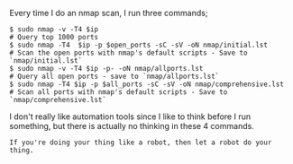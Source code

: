 Every time I do an nmap scan, I run three commands;

```shell
$ sudo nmap -v -T4 $ip                                                # Query top 1000 ports
$ sudo nmap -T4  $ip -p $open_ports -sC -sV -oN nmap/initial.lst      # Scan the open ports with nmap's default scripts - Save to `nmap/initial.lst`
$ sudo nmap -v -T4 $ip -p- -oN nmap/allports.lst                      # Query all open ports - save to `nmap/allports.lst`
$ sudo nmap -T4 $ip -p $all_ports -sC -sV -oN nmap/comprehensive.lst  # Scan all ports with nmap's default scripts - Save to `nmap/comprehensive.lst`
```

I don't really like automation tools since I like to think before I run something, but there is actually no thinking in these 4 commands.

`If you're doing your thing like a robot, then let a robot do your thing.`
